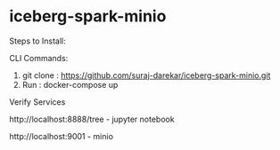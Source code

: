 # iceberg-spark-minio
Steps to Install:

CLI Commands: 

1. git clone               : https://github.com/suraj-darekar/iceberg-spark-minio.git
2. Run                     : docker-compose up

Verify Services

  http://localhost:8888/tree - jupyter notebook
  
  http://localhost:9001      - minio
